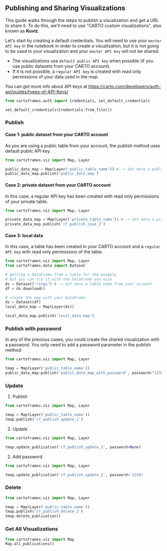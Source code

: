 ## Publishing and Sharing Visualizations

This guide walks through the steps to publish a visualization and get a URL to share it. To do this, we'll need to use "CARTO custom visualizations", also known as **Kuviz**.

Let's start by creating a default credentials. You will need to use your `master API key` in the notebook in order to create a visualization, but it is not going to be used in your visualization and your `master API key` will not be shared:
- The visualizations use `default public API key` when possible (if you use public datasets from your CARTO account).
- If it is not possible, a `regular API key` is created with read only permissions of your data used in the map.

You can get more info about API keys at https://carto.com/developers/auth-api/guides/types-of-API-Keys/

```py
from cartoframes.auth import Credentials, set_default_credentials

set_default_credentials(Credentials.from_file())
```

### Publish

#### Case 1: public dataset from your CARTO account

As you are using a public table from your account, the publish method uses default public API key.

```py
from cartoframes.viz import Map, Layer

public_data_map = Map(Layer('public_table_name')) # -> Set here a public table name from your account
public_data_map.publish('public_data_map')
```

#### Case 2: private dataset from your CARTO account

In this case, a regular API key has been created with read only permissions of your private table.

```py
from cartoframes.viz import Map, Layer

private_data_map = Map(Layer('private_table_name')) # -> Set here a private table name from your account
private_data_map.publish('cf_publish_case_2')
```

#### Case 3: local data

In this case, a table has been created in your CARTO account and a `regular API key` with read only permissions of the table.

```py
from cartoframes.viz import Map, Layer
from cartoframes.data import Dataset

# getting a DataFrame from a table for the example
# but you can try it with the DataFrame you wish
ds = Dataset('rings') # -> Set here a table name from your account
df = ds.download()

# create the map with your DataFrame
ds = Dataset(df)
local_data_map = Map(Layer(ds))

local_data_map.publish('local_data_map')
```

### Publish with password

In any of the previous cases, you could create the shared visualization with a password. You only need to add a password parameter in the publish method:

```py
from cartoframes.viz import Map, Layer

tmap = Map(Layer('public_table_name'))
public_data_map.publish('public_data_map_with_password', password="1234")
```

### Update

1. Publish

```py
from cartoframes.viz import Map, Layer

tmap = Map(Layer('public_table_name'))
tmap.publish('cf_publish_update_1')
```

2. Update

```py
from cartoframes.viz import Map, Layer

tmap.update_publication('cf_publish_update_2', password=None)
```

2. Add password

```py
from cartoframes.viz import Map, Layer

tmap.update_publication('cf_publish_update_2', password='1234)
```

### Delete

```py
from cartoframes.viz import Map, Layer

tmap = Map(Layer('public_table_name'))
tmap.publish('cf_publish_delete_1')
tmap.delete_publication()
```

### Get All Visualizations

```py
from cartoframes.viz import Map
Map.all_publications()
```
